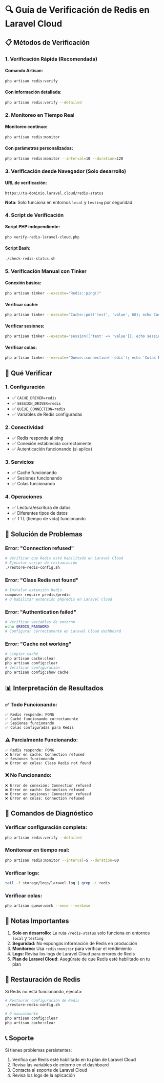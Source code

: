 # 🔍 Guía de Verificación de Redis en Laravel Cloud

## 📋 Métodos de Verificación

### **1. Verificación Rápida (Recomendada)**

#### **Comando Artisan:**
```bash
php artisan redis:verify
```

#### **Con información detallada:**
```bash
php artisan redis:verify --detailed
```

### **2. Monitoreo en Tiempo Real**

#### **Monitoreo continuo:**
```bash
php artisan redis:monitor
```

#### **Con parámetros personalizados:**
```bash
php artisan redis:monitor --interval=10 --duration=120
```

### **3. Verificación desde Navegador (Solo desarrollo)**

#### **URL de verificación:**
```
https://tu-dominio.laravel.cloud/redis-status
```

**Nota:** Solo funciona en entornos `local` y `testing` por seguridad.

### **4. Script de Verificación**

#### **Script PHP independiente:**
```bash
php verify-redis-laravel-cloud.php
```

#### **Script Bash:**
```bash
./check-redis-status.sh
```

### **5. Verificación Manual con Tinker**

#### **Conexión básica:**
```bash
php artisan tinker --execute="Redis::ping()"
```

#### **Verificar caché:**
```bash
php artisan tinker --execute="Cache::put('test', 'value', 60); echo Cache::get('test');"
```

#### **Verificar sesiones:**
```bash
php artisan tinker --execute="session(['test' => 'value']); echo session('test');"
```

#### **Verificar colas:**
```bash
php artisan tinker --execute="Queue::connection('redis'); echo 'Colas Redis OK';"
```

## 🎯 Qué Verificar

### **1. Configuración**
- ✅ `CACHE_DRIVER=redis`
- ✅ `SESSION_DRIVER=redis`
- ✅ `QUEUE_CONNECTION=redis`
- ✅ Variables de Redis configuradas

### **2. Conectividad**
- ✅ Redis responde al ping
- ✅ Conexión establecida correctamente
- ✅ Autenticación funcionando (si aplica)

### **3. Servicios**
- ✅ Caché funcionando
- ✅ Sesiones funcionando
- ✅ Colas funcionando

### **4. Operaciones**
- ✅ Lectura/escritura de datos
- ✅ Diferentes tipos de datos
- ✅ TTL (tiempo de vida) funcionando

## 🔧 Solución de Problemas

### **Error: "Connection refused"**
```bash
# Verificar que Redis esté habilitado en Laravel Cloud
# Ejecutar script de restauración
./restore-redis-config.sh
```

### **Error: "Class Redis not found"**
```bash
# Instalar extensión Redis
composer require predis/predis
# O habilitar extensión phpredis en Laravel Cloud
```

### **Error: "Authentication failed"**
```bash
# Verificar variables de entorno
echo $REDIS_PASSWORD
# Configurar correctamente en Laravel Cloud dashboard
```

### **Error: "Cache not working"**
```bash
# Limpiar caché
php artisan cache:clear
php artisan config:clear
# Verificar configuración
php artisan config:show cache
```

## 📊 Interpretación de Resultados

### **✅ Todo Funcionando:**
```
✅ Redis responde: PONG
✅ Caché funcionando correctamente
✅ Sesiones funcionando
✅ Colas configuradas para Redis
```

### **⚠️ Parcialmente Funcionando:**
```
✅ Redis responde: PONG
❌ Error en caché: Connection refused
✅ Sesiones funcionando
❌ Error en colas: Class Redis not found
```

### **❌ No Funcionando:**
```
❌ Error de conexión: Connection refused
❌ Error en caché: Connection refused
❌ Error en sesiones: Connection refused
❌ Error en colas: Connection refused
```

## 🚀 Comandos de Diagnóstico

### **Verificar configuración completa:**
```bash
php artisan redis:verify --detailed
```

### **Monitorear en tiempo real:**
```bash
php artisan redis:monitor --interval=5 --duration=60
```

### **Verificar logs:**
```bash
tail -f storage/logs/laravel.log | grep -i redis
```

### **Verificar colas:**
```bash
php artisan queue:work --once --verbose
```

## 📝 Notas Importantes

1. **Solo en desarrollo:** La ruta `/redis-status` solo funciona en entornos `local` y `testing`
2. **Seguridad:** No expongas información de Redis en producción
3. **Monitoreo:** Usa `redis:monitor` para verificar el rendimiento
4. **Logs:** Revisa los logs de Laravel Cloud para errores de Redis
5. **Plan de Laravel Cloud:** Asegúrate de que Redis esté habilitado en tu plan

## 🔄 Restauración de Redis

Si Redis no está funcionando, ejecuta:

```bash
# Restaurar configuración de Redis
./restore-redis-config.sh

# O manualmente
php artisan config:clear
php artisan cache:clear
```

## 📞 Soporte

Si tienes problemas persistentes:
1. Verifica que Redis esté habilitado en tu plan de Laravel Cloud
2. Revisa las variables de entorno en el dashboard
3. Contacta al soporte de Laravel Cloud
4. Revisa los logs de la aplicación
